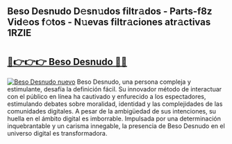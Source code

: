 ## Beso Desnudo D𝚎sn𝚞dos filtr𝚊dos - Parts-f8z Vid𝚎os f𝚘tos - N𝚞evas filtr𝚊ciones atr𝚊ctivas 1RZlE

# <h2><a href="http://mb3463e.tromn.icu/?c=Beso+Desnudo">🔗👉👉👉 Beso Desnudo 🔗🔗</a></h2>

[![Beso Desnudo nuevo](https://i.imgur.com/pEAQMta.gif)](http://mb3463e.tromn.icu/?c=Beso+Desnudo)
Beso Desnudo, una persona compleja y estimulante, desafía la definición fácil. Su innovador método de interactuar con el público en línea ha cautivado y enfurecido a los espectadores, estimulando debates sobre moralidad, identidad y las complejidades de las comunidades digitales. A pesar de la ambigüedad de sus intenciones, su huella en el ámbito digital es imborrable. Impulsada por una determinación inquebrantable y un carisma innegable, la presencia de Beso Desnudo en el universo digital es transformadora.
